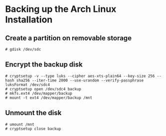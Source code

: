 # Backing up the Arch Linux Installation

## Create a partition on removable storage

```
# gdisk /dev/sdc
```

## Encrypt the backup disk

```
# cryptsetup -v --type luks --cipher aes-xts-plain64 --key-size 256 --hash sha256 --iter-time 2000 --use-urandom --verify-passphrase luksFormat /dev/sdc4
# cryptsetup open /dev/sdc4 backup
# mkfs.ext4 /dev/mapper/backup
# mount -t ext4 /dev/mapper/backup /mnt
```

## Unmount the disk

```
# umount /mnt
# cryptsetup close backup
```
